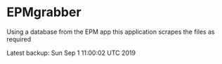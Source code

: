 # EPMgrabber
Using a database from the EPM app this application scrapes the files as required


Latest backup: Sun Sep 1 11:00:02 UTC 2019
